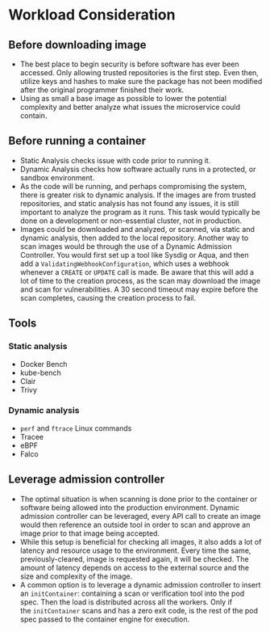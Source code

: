 # Workload Consideration
## Before downloading image
- The best place to begin security is before software has ever been accessed. Only allowing trusted repositories is the first step. Even then, utilize keys and hashes to make sure the package has not been modified after the original programmer finished their work.
- Using as small a base image as possible to lower the potential complexity and better analyze what issues the microservice could contain.
## Before running a container
- Static Analysis checks issue with code prior to running it.
- Dynamic Analysis checks how software actually runs in a protected, or sandbox environment.
- As the code will be running, and perhaps compromising the system, there is greater risk to dynamic analysis. If the images are from trusted repositories, and static analysis has not found any issues, it is still important to analyze the program as it runs. This task would typically be done on a development or non-essential cluster, not in production.
- Images could be downloaded and analyzed, or scanned, via static and dynamic analysis, then added to the local repository. Another way to scan images would be through the use of a Dynamic Admission Controller. You would first set up a tool like Sysdig or Aqua, and then add a `ValidatingWebhookConfiguration`, which uses a webhook whenever a `CREATE` or `UPDATE` call is made. Be aware that this will add a lot of time to the creation process, as the scan may download the image and scan for vulnerabilities. A 30 second timeout may expire before the scan completes, causing the creation process to fail.
## Tools
### Static analysis
- Docker Bench
- kube-bench
- Clair
- Trivy
### Dynamic analysis
- `perf` and `ftrace` Linux commands
- Tracee
- eBPF
- Falco
## Leverage admission controller
- The optimal situation is when scanning is done prior to the container or software being allowed into the production environment. Dynamic admission controller can be leveraged, every API call to create an image would then reference an outside tool in order to scan and approve an image prior to that image being accepted.
- While this setup is beneficial for checking all images, it also adds a lot of latency and resource usage to the environment. Every time the same, previously-cleared, image is requested again, it will be checked. The amount of latency depends on access to the external source and the size and complexity of the image.
- A common option is to leverage a dynamic admission controller to insert an `initContainer`: containing a scan or verification tool into the pod spec. Then the load is distributed across all the workers. Only if the `initContainer` scans and has a zero exit code, is the rest of the pod spec passed to the container engine for execution.